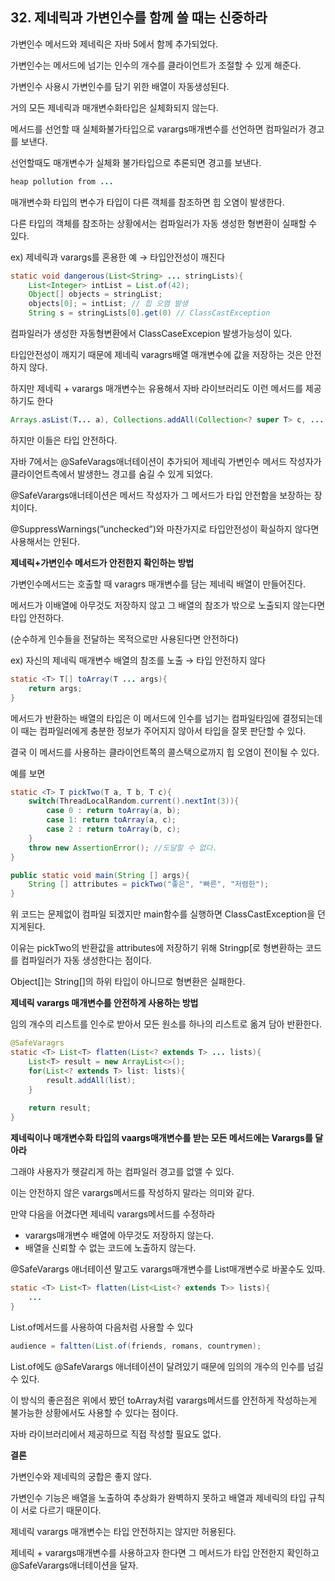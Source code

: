 ## 32. 제네릭과 가변인수를 함께 쓸 때는 신중하라

가변인수 메서드와 제네릭은 자바 5에서 함께 추가되었다.

가변인수는 메서드에 넘기는 인수의 개수를 클라이언트가 조절할 수 있게 해준다.

가변인수 사용시 가변인수를 담기 위한 배열이 자동생성된다.

거의 모든 제네릭과 매개변수화타입은 실체화되지 않는다.

메서드를 선언할 때 실체화불가타입으로 varargs매개변수를 선언하면 컴파일러가 경고를 보낸다.

선언할때도 매개변수가 실체화 불가타입으로 추론되면 경고를 보낸다.

```java
heap pollution from ...
```

매개변수화 타입의 변수가 타입이 다른 객체를 참조하면 힙 오염이 발생한다.

다른 타입의 객체를 참조하는 상황에서는 컴파일러가 자동 생성한 형변환이 실패할 수 있다.

ex) 제네릭과 varargs를 혼용한 예 → 타입안전성이 깨진다

```java
static void dangerous(List<String> ... stringLists){
	List<Integer> intList = List.of(42);
	Object[] objects = stringList;
	objects[0]; = intList; // 힙 오염 발생
	String s = stringLists[0].get(0) // ClassCastException
```

컴파일러가 생성한 자동형변환에서 ClassCaseExcepion 발생가능성이 있다.

타입안전성이 깨지기 때문에 제네릭 varagrs배열 매개변수에 값을 저장하는 것은 안전하지 않다.

하지만 제네릭 + varargs 매개변수는 유용해서 자바 라이브러리도 이런 메서드를 제공하기도 한다

```java
Arrays.asList(T... a), Collections.addAll(Collection<? super T> c, ...
```

하지만 이들은 타입 안전하다.

자바 7에서는 @SafeVarags애너테이션이 추가되어 제네릭 가변인수 메서드 작성자가 클라이언트측에서 발생한느 경고를 숨길 수 있게 되었다.

@SafeVarargs애너테이션은 메서드 작성자가 그 메서드가 타입 안전함을 보장하는 장치이다.

@SuppressWarnings(”unchecked”)와 마찬가지로 타입안전성이 확실하지 않다면 사용해서는 안된다.

**제네릭+가변인수 메서드가 안전한지 확인하는 방법**

가변인수메서드는 호출할 때 varagrs 매개변수를 담는 제네릭 배열이 만들어진다.

메서드가 이배열에 아무것도 저장하지 않고 그 배열의 참조가 밖으로 노출되지 않는다면 타입 안전하다.

(순수하게 인수들을 전달하는 목적으로만 사용된다면 안전하다)

ex) 자신의 제네릭 매개변수 배열의 참조를 노출 → 타입 안전하지 않다

```java
static <T> T[] toArray(T ... args){
	return args;
}
```

메서드가 반환하는 배열의 타입은 이 메서드에 인수를 넘기는 컴파일타임에 결정되는데 이 때는 컴파일러에게 충분한 정보가 주어지지 않아서 타입을 잘못 판단할 수 있다.

결국 이 메서드를 사용하는 클라이언트쪽의 콜스택으로까지 힙 오염이 전이될 수 있다.

예를 보면

```java
static <T> T pickTwo(T a, T b, T c){
	switch(ThreadLocalRandom.current().nextInt(3)){
		case 0 : return toArray(a, b);
		case 1: return toArray(a, c);
		case 2 : return toArray(b, c);
	}
	throw new AssertionError(); //도달할 수 없다.
}

public static void main(String [] args){
	String [] attributes = pickTwo("좋은", "빠른", "저렴한");
}
```

위 코드는 문제없이 컴파일 되겠지만 main함수를 실행하면 ClassCastException을 던지게된다.

이유는 pickTwo의 반환값을 attributes에 저장하기 위해 Stringp[로 형변환하는 코드를 컴파일러가 자동 생성한다는 점이다.

Object[]는 String[]의 하위 타입이 아니므로 형변환은 실패한다.

**제네릭 varargs 매개변수를 안전하게 사용하는 방법**

임의 개수의 리스트를 인수로 받아서 모든 원소를 하나의 리스트로 옮겨 담아 반환한다.

```java
@SafeVaragrs
static <T> List<T> flatten(List<? extends T> ... lists){
	List<T> result = new ArrayList<>();
	for(List<? extends T> list: lists){
		result.addAll(list);
	}
		
	return result;
}			
```

**제네릭이나 매개변수화 타입의 vaargs매개변수를 받는 모든 메서드에는 Varargs를 달아라**

그래야 사용자가 헷갈리게 하는 컴파일러 경고를 없앨 수 있다.

이는 안전하지 않은 varargs메서드를 작성하지 말라는 의미와 같다.

만약 다음을 어겼다면 제네릭 varargs메서드를 수정하라

- varargs매개변수 배열에 아무것도 저장하지 않는다.
- 배열을 신뢰할 수 없는 코드에 노출하지 않는다.

@SafeVarargs 애너테이션 말고도 varargs매개변수를 List매개변수로 바꿀수도 있따.

```java
static <T> List<T> flatten(List<List<? extends T>> lists){
	...
}
```

List.of메서드를 사용하여 다음처럼 사용할 수 있다

```java
audience = faltten(List.of(friends, romans, countrymen);
```

List.of에도 @SafeVarargs 애너테이션이 달려있기 때문에 임의의 개수의 인수를 넘길 수 있다.

이 방식의 좋은점은 위에서 봤던 toArray처럼 varargs메서드를 안전하게 작성하는게 불가능한 상황에서도 사용할 수 있다는 점이다.

자바 라이브러리에서 제공하므로 직접 작성할 필요도 없다.

**결론**

가변인수와 제네릭의 궁합은 좋지 않다.

가변인수 기능은 배열을 노출하여 추상화가 완벽하지 못하고 배열과 제네릭의 타입 규칙이 서로 다르기 때문이다.

제네릭 varargs 매개변수는 타입 안전하지는 않지만 허용된다.

제네릭 + varargs매개변수를 사용하고자 한다면 그 메서드가 타입 안전한지 확인하고 @SafeVarargs애너테이션을 달자.